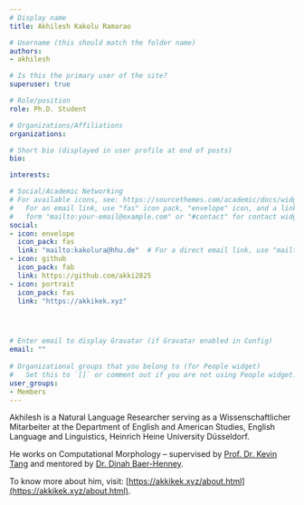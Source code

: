 ```yaml
---
# Display name
title: Akhilesh Kakolu Ramarao

# Username (this should match the folder name)
authors:
- akhilesh

# Is this the primary user of the site?
superuser: true

# Role/position
role: Ph.D. Student 

# Organizations/Affiliations
organizations:

# Short bio (displayed in user profile at end of posts)
bio: 

interests:

# Social/Academic Networking
# For available icons, see: https://sourcethemes.com/academic/docs/widgets/#icons
#   For an email link, use "fas" icon pack, "envelope" icon, and a link in the
#   form "mailto:your-email@example.com" or "#contact" for contact widget.
social:
- icon: envelope
  icon_pack: fas
  link: "mailto:kakolura@hhu.de"  # For a direct email link, use "mailto:test@example.org".
- icon: github
  icon_pack: fab
  link: https://github.com/akki2825
- icon: portrait
  icon_pack: fas
  link: "https://akkikek.xyz"




# Enter email to display Gravatar (if Gravatar enabled in Config)
email: ""
  
# Organizational groups that you belong to (for People widget)
#   Set this to `[]` or comment out if you are not using People widget.  
user_groups:
- Members
---
```


Akhilesh is a Natural Language Researcher serving as a Wissenschaftlicher Mitarbeiter at the Department of English and American Studies, English Language and Linguistics, Heinrich Heine University Düsseldorf.

He works on Computational Morphology – supervised by [Prof. Dr. Kevin Tang](https://slam.phil.hhu.de/authors/kevin/) and mentored by [Dr. Dinah Baer-Henney](https://blogs.phil.hhu.de/dbh13/).

To know more about him, visit: [https://akkikek.xyz/about.html](https://akkikek.xyz/about.html).
